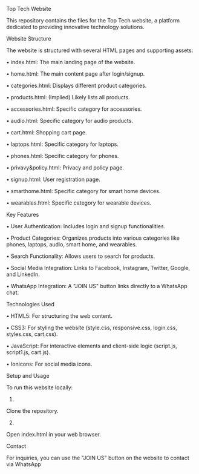 Top Tech Website

This repository contains the files for the Top Tech website, a platform dedicated to providing innovative technology solutions.

Website Structure

The website is structured with several HTML pages and supporting assets:

•
index.html: The main landing page of the website.

•
home.html: The main content page after login/signup.

•
categories.html: Displays different product categories.

•
products.html: (Implied) Likely lists all products.

•
accessories.html: Specific category for accessories.

•
audio.html: Specific category for audio products.

•
cart.html: Shopping cart page.

•
laptops.html: Specific category for laptops.

•
phones.html: Specific category for phones.

•
privavy&policy.html: Privacy and policy page.

•
signup.html: User registration page.

•
smarthome.html: Specific category for smart home devices.

•
wearables.html: Specific category for wearable devices.

Key Features

•
User Authentication: Includes login and signup functionalities.

•
Product Categories: Organizes products into various categories like phones, laptops, audio, smart home, and wearables.

•
Search Functionality: Allows users to search for products.

•
Social Media Integration: Links to Facebook, Instagram, Twitter, Google, and LinkedIn.

•
WhatsApp Integration: A "JOIN US" button links directly to a WhatsApp chat.

Technologies Used

•
HTML5: For structuring the web content.

•
CSS3: For styling the website (style.css, responsive.css, login.css, styles.css, cart.css).

•
JavaScript: For interactive elements and client-side logic (script.js, script1.js, cart.js).

•
Ionicons: For social media icons.

Setup and Usage

To run this website locally:

1.
Clone the repository.

2.
Open index.html in your web browser.

Contact

For inquiries, you can use the "JOIN US" button on the website to contact via WhatsApp

